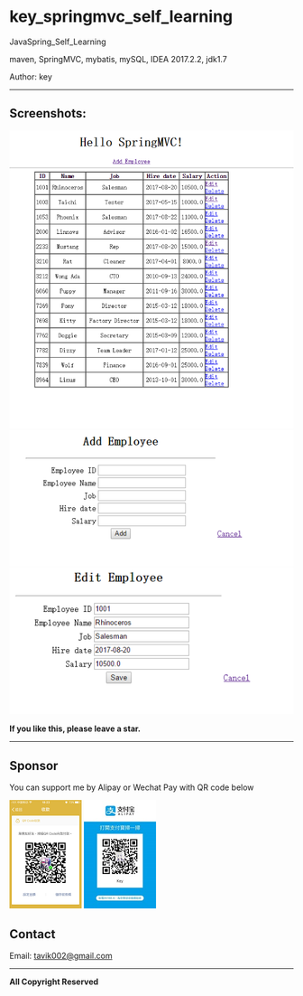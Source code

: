 # key_springmvc_self_learning

JavaSpring_Self_Learning
 
maven, SpringMVC, mybatis, mySQL,  IDEA 2017.2.2, jdk1.7


Author: key



-----

## Screenshots:


![home](https://github.com/tavik000/JavaSpring_Self_Learning/raw/master/Screenshots/home.png)
![add](https://github.com/tavik000/JavaSpring_Self_Learning/raw/master/Screenshots/add.png)
![edit](https://github.com/tavik000/JavaSpring_Self_Learning/raw/master/Screenshots/edit.png)


**If you like this, please leave a star.**

-----

## Sponsor
You can support me by Alipay or Wechat Pay with QR code below



![wechat pay](https://github.com/tavik000/JavaSpring_Self_Learning/raw/master/Screenshots/wechatpay.png)
![alipay](https://github.com/tavik000/JavaSpring_Self_Learning/raw/master/Screenshots/alipay.jpg)




## Contact



Email:  tavik002@gmail.com

-----

**All Copyright Reserved**